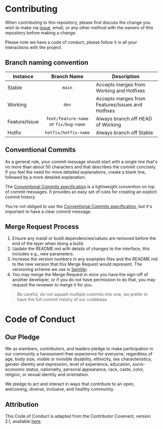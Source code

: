 # Contributing

When contributing to this repository, please first discuss the change you wish to make via [issue](https://github.com/imgios/scraparr/issues), email, or any other method with the owners of this repository before making a change. 

Please note we have a code of conduct, please follow it in all your interactions with the project.

## Branch naming convention

| Instance | Branch Name | Description |
|----------|:-----------:|-------------|
| Stable | `main` | Accepts merges from Working and Hotfixes |
| Working | `dev` | Accepts merges from Features/Issues and Hotfixes |
| Feature/Issue | `feat/feature-name` or `fix/bug-name` | Always branch off HEAD of Working |
| Hotfix | `hotfix/hotfix-name` | Always branch off Stable |

## Conventional Commits
As a general rule, your commit message should start with a single line that's no more than about 50 characters and that describes the commit concisely. If you feel the need for more detailed explanations, create a blank line, followed by a more detailed explanation.

The [Conventional Commits specification](https://www.conventionalcommits.org/en/v1.0.0/) is a lightweight convention on top of commit messages. It provides an easy set of rules for creating an explicit commit history.

You're not obliged to use the [Conventional Commits specification](https://www.conventionalcommits.org/en/v1.0.0/), but it's important to have a clear commit message.

## Merge Request Process

1. Ensure any install or build dependencies/values are removed before the end of the layer when doing a build.
2. Update the README.md with details of changes to the interface, this includes e.g., new parameters.
3. Increase the version numbers in any examples files and the README.md to the new version that this Merge Request would represent. The versioning scheme we use is [SemVer](http://semver.org/).
4. You may merge the Merge Request in once you have the sign-off of another developer, or if you do not have permission to do that, you may request the reviewer to merge it for you.

> Be careful, do not squash multiple commits into one, we prefer to have the full commit history of our codebase.

# Code of Conduct

## Our Pledge

We as members, contributors, and leaders pledge to make participation in our community a harassment-free experience for everyone, regardless of age, body size, visible or invisible disability, ethnicity, sex characteristics, gender identity and expression, level of experience, education, socio-economic status, nationality, personal appearance, race, caste, color, religion, or sexual identity and orientation.

We pledge to act and interact in ways that contribute to an open, welcoming, diverse, inclusive, and healthy community.

## Attribution

This Code of Conduct is adapted from the Contributor Covenant, version 2.1, available [here](https://www.contributor-covenant.org/version/2/1/code_of_conduct/).
